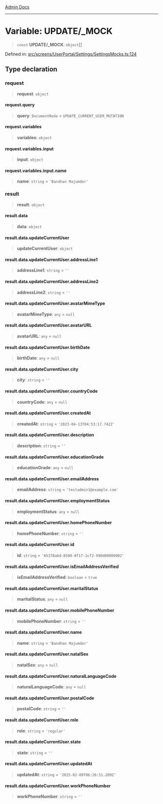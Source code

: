 [Admin Docs](/)

***

# Variable: UPDATE/_MOCK

> `const` **UPDATE/_MOCK**: `object`[]

Defined in: [src/screens/UserPortal/Settings/SettingsMocks.ts:124](https://github.com/PalisadoesFoundation/talawa-admin/blob/main/src/screens/UserPortal/Settings/SettingsMocks.ts#L124)

## Type declaration

### request

> **request**: `object`

#### request.query

> **query**: `DocumentNode` = `UPDATE_CURRENT_USER_MUTATION`

#### request.variables

> **variables**: `object`

#### request.variables.input

> **input**: `object`

#### request.variables.input.name

> **name**: `string` = `'Bandhan Majumder'`

### result

> **result**: `object`

#### result.data

> **data**: `object`

#### result.data.updateCurrentUser

> **updateCurrentUser**: `object`

#### result.data.updateCurrentUser.addressLine1

> **addressLine1**: `string` = `''`

#### result.data.updateCurrentUser.addressLine2

> **addressLine2**: `string` = `''`

#### result.data.updateCurrentUser.avatarMimeType

> **avatarMimeType**: `any` = `null`

#### result.data.updateCurrentUser.avatarURL

> **avatarURL**: `any` = `null`

#### result.data.updateCurrentUser.birthDate

> **birthDate**: `any` = `null`

#### result.data.updateCurrentUser.city

> **city**: `string` = `''`

#### result.data.updateCurrentUser.countryCode

> **countryCode**: `any` = `null`

#### result.data.updateCurrentUser.createdAt

> **createdAt**: `string` = `'2023-04-13T04:53:17.742Z'`

#### result.data.updateCurrentUser.description

> **description**: `string` = `''`

#### result.data.updateCurrentUser.educationGrade

> **educationGrade**: `any` = `null`

#### result.data.updateCurrentUser.emailAddress

> **emailAddress**: `string` = `'testadmin1@example.com'`

#### result.data.updateCurrentUser.employmentStatus

> **employmentStatus**: `any` = `null`

#### result.data.updateCurrentUser.homePhoneNumber

> **homePhoneNumber**: `string` = `''`

#### result.data.updateCurrentUser.id

> **id**: `string` = `'65378abd-8500-8f17-1cf2-990d00000002'`

#### result.data.updateCurrentUser.isEmailAddressVerified

> **isEmailAddressVerified**: `boolean` = `true`

#### result.data.updateCurrentUser.maritalStatus

> **maritalStatus**: `any` = `null`

#### result.data.updateCurrentUser.mobilePhoneNumber

> **mobilePhoneNumber**: `string` = `''`

#### result.data.updateCurrentUser.name

> **name**: `string` = `'Bandhan Majumder'`

#### result.data.updateCurrentUser.natalSex

> **natalSex**: `any` = `null`

#### result.data.updateCurrentUser.naturalLanguageCode

> **naturalLanguageCode**: `any` = `null`

#### result.data.updateCurrentUser.postalCode

> **postalCode**: `string` = `''`

#### result.data.updateCurrentUser.role

> **role**: `string` = `'regular'`

#### result.data.updateCurrentUser.state

> **state**: `string` = `''`

#### result.data.updateCurrentUser.updatedAt

> **updatedAt**: `string` = `'2025-02-09T06:26:51.209Z'`

#### result.data.updateCurrentUser.workPhoneNumber

> **workPhoneNumber**: `string` = `''`
